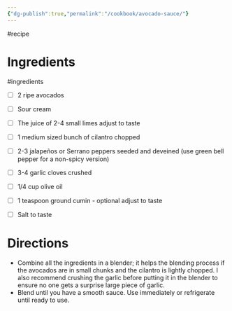 ```yaml
---
{"dg-publish":true,"permalink":"/cookbook/avocado-sauce/"}
---
```



#recipe 



# Ingredients
#ingredients 
* [ ]   2 ripe avocados
* [ ] Sour cream
* [ ]   The juice of 2-4 small limes adjust to taste
* [ ]   1 medium sized bunch of cilantro chopped
* [ ]   2-3 jalapeños or Serrano peppers seeded and deveined (use green bell pepper for a non-spicy version)
* [ ]   3-4 garlic cloves crushed
* [ ]   1/4 cup olive oil
* [ ]   1 teaspoon ground cumin - optional adjust to taste
* [ ]   Salt to taste


# Directions

*   Combine all the ingredients in a blender; it helps the blending process if the avocados are in small chunks and the cilantro is lightly chopped. I also recommend crushing the garlic before putting it in the blender to ensure no one gets a surprise large piece of garlic.
*   Blend until you have a smooth sauce. Use immediately or refrigerate until ready to use.




